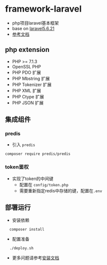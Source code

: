 # framework-laravel
- php项目laravel基本框架
- base on [laravel5.6.21](https://github.com/laravel/laravel/tree/v5.6.21)
- [参考文档](https://laravel-china.org/docs/laravel/5.6)

## php extension
- PHP >= 7.1.3
- OpenSSL PHP
- PHP PDO 扩展
- PHP Mbstring 扩展
- PHP Tokenizer 扩展
- PHP XML 扩展
- PHP Ctype 扩展
- PHP JSON 扩展


## 集成组件
### predis
- 引入 `predis`
```shell
composer require predis/predis
```

### token鉴权
- 实现了token的中间键
  - 配置在 `config/token.php`
  - 需要重新指定redis中存储的键，配置在`.env`

## 部署运行
- 安装依赖
```shell
  composer install
```
- 配置准备
```shell
  ./deploy.sh
```
- 更多问题请参考[安装文档](https://laravel-china.org/docs/laravel/5.6/installation/1352)

